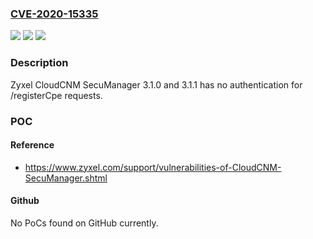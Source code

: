 ### [CVE-2020-15335](https://cve.mitre.org/cgi-bin/cvename.cgi?name=CVE-2020-15335)
![](https://img.shields.io/static/v1?label=Product&message=n%2Fa&color=blue)
![](https://img.shields.io/static/v1?label=Version&message=n%2Fa&color=blue)
![](https://img.shields.io/static/v1?label=Vulnerability&message=n%2Fa&color=brighgreen)

### Description

Zyxel CloudCNM SecuManager 3.1.0 and 3.1.1 has no authentication for /registerCpe requests.

### POC

#### Reference
- https://www.zyxel.com/support/vulnerabilities-of-CloudCNM-SecuManager.shtml

#### Github
No PoCs found on GitHub currently.

